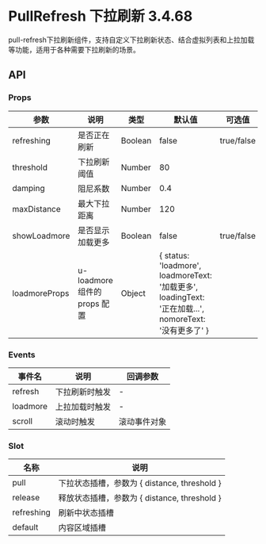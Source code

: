 # PullRefresh 下拉刷新 <span class="badge tip">3.4.68</span>

pull-refresh下拉刷新组件，支持自定义下拉刷新状态、结合虚拟列表和上拉加载等功能，适用于各种需要下拉刷新的场景。

## API

### Props

| 参数 | 说明 | 类型 | 默认值 | 可选值 |
|------|------|------|--------|--------|
| refreshing | 是否正在刷新 | Boolean | false | true/false |
| threshold | 下拉刷新阈值 | Number | 80 |  |
| damping | 阻尼系数 | Number | 0.4 |  |
| maxDistance | 最大下拉距离 | Number | 120 |  |
| showLoadmore | 是否显示加载更多 | Boolean | false | true/false |
| loadmoreProps | u-loadmore 组件的 props 配置 | Object | { status: 'loadmore', loadmoreText: '加载更多', loadingText: '正在加载...', nomoreText: '没有更多了' } |  |

### Events

| 事件名 | 说明 | 回调参数 |
|------|------|--------|
| refresh | 下拉刷新时触发 | - |
| loadmore | 上拉加载时触发 | - |
| scroll | 滚动时触发 | 滚动事件对象 |

### Slot

| 名称 | 说明 |
|------|------|
| pull | 下拉状态插槽，参数为 { distance, threshold } |
| release | 释放状态插槽，参数为 { distance, threshold } |
| refreshing | 刷新中状态插槽 |
| default | 内容区域插槽 |